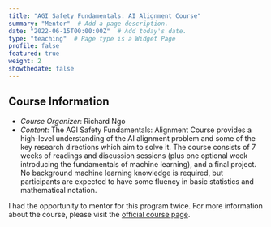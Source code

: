 ```yaml
---
title: "AGI Safety Fundamentals: AI Alignment Course"
summary: "Mentor"  # Add a page description.
date: "2022-06-15T00:00:00Z"  # Add today's date.
type: "teaching"  # Page type is a Widget Page
profile: false
featured: true
weight: 2
showthedate: false
---
```


<script src="https://cdnjs.cloudflare.com/ajax/libs/mathjax/3.2.0/es5/tex-mml-chtml.min.js"></script>

## Course Information

* *Course Organizer*: Richard Ngo
* *Content*: The AGI Safety Fundamentals: Alignment Course provides a high-level understanding of the AI alignment problem and some of the key research directions which aim to solve it. The course consists of 7 weeks of readings and discussion sessions (plus one optional week introducing the fundamentals of machine learning), and a final project. No background machine learning knowledge is required, but participants are expected to have some fluency in basic statistics and mathematical notation.

I had the opportunity to mentor for this program twice. For more information about the course, please visit the [official course page](https://www.agisafetyfundamentals.com/ai-alignment-curriculum).
